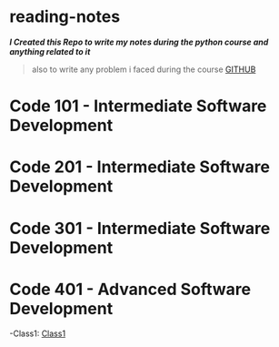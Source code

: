 # reading-notes

**_I Created this Repo to write my notes during the python course and anything related to it_**
>also to write any problem i faced during the course
[GITHUB](https://github.com/tareqzoubii)
# Code 101 - Intermediate Software Development
# Code 201 - Intermediate Software Development
# Code 301 - Intermediate Software Development
# Code 401 - Advanced Software Development
-Class1: [Class1](PyRead1.md)